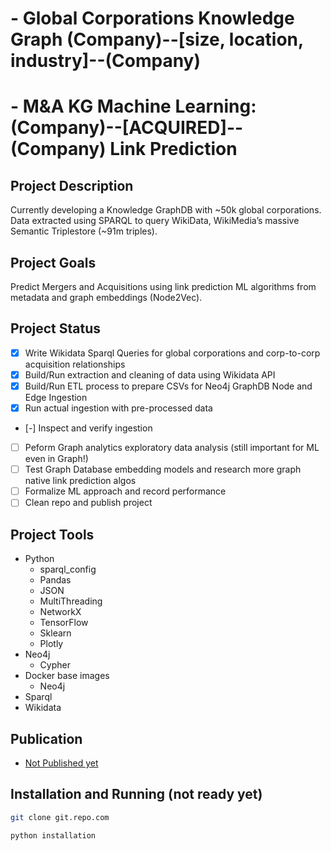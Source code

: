 # - Global Corporations Knowledge Graph (Company)--[size, location, industry]--(Company)
# - M&A KG Machine Learning: (Company)--[ACQUIRED]--(Company) Link Prediction

## Project Description
Currently developing a Knowledge GraphDB with ~50k global corporations. Data extracted using SPARQL to query WikiData, WikiMedia’s massive Semantic Triplestore (~91m triples).

## Project Goals
Predict Mergers and Acquisitions using link prediction ML algorithms from metadata and graph embeddings (Node2Vec).

## Project Status
- [x] Write Wikidata Sparql Queries for global corporations and corp-to-corp acquisition relationships
- [x] Build/Run extraction and cleaning of data using Wikidata API
- [x] Build/Run ETL process to prepare CSVs for Neo4j GraphDB Node and Edge Ingestion
- [x] Run actual ingestion with pre-processed data
- [-] Inspect and verify ingestion
- [ ] Peform Graph analytics exploratory data analysis (still important for ML even in Graph!)
- [ ] Test Graph Database embedding models and research more graph native link prediction algos
- [ ] Formalize ML approach and record performance
- [ ] Clean repo and publish project

## Project Tools
- Python
  - sparql_config
  - Pandas
  - JSON
  - MultiThreading
  - NetworkX
  - TensorFlow
  - Sklearn
  - Plotly
- Neo4j
  - Cypher
- Docker base images
  - Neo4j
- Sparql
- Wikidata

## Publication
- [Not Published yet](keenanvenuti.com/projects)

## Installation and Running (not ready yet)
```sh
git clone git.repo.com
```
```sh
python installation
```
